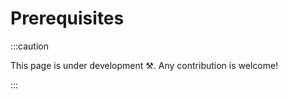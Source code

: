# Prerequisites

<head>
  <meta name="robots" content="noindex, nofollow" />
</head>

:::caution

This page is under development ⚒. Any contribution is welcome!

:::
